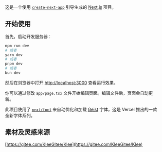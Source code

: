 这是一个使用 [`create-next-app`](https://nextjs.org/docs/app/api-reference/cli/create-next-app) 引导生成的 [Next.js](https://nextjs.org) 项目。

## 开始使用

首先，启动开发服务器：

```bash
npm run dev
# 或者
yarn dev
# 或者
pnpm dev
# 或者
bun dev
```

然后在浏览器中打开 [http://localhost:3000](http://localhost:3000) 查看运行效果。

你可以通过修改 `app/page.tsx` 文件开始编辑页面。编辑文件后，页面会自动更新。

此项目使用了 [`next/font`](https://nextjs.org/docs/app/building-your-application/optimizing/fonts) 来自动优化和加载 [Geist](https://vercel.com/font) 字体，这是 Vercel 推出的一款全新字体系列。

## 素材及灵感来源

[https://gitee.com/KleeGitee/Klee](https://gitee.com/KleeGitee/Klee)

